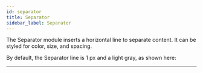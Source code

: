 ```yaml
---
id: separator
title: Separator
sidebar_label: Separator
---
```


The Separator module inserts a horizontal line to separate content. It can be
styled for color, size, and spacing.

By default, the Separator line is 1 px and a light gray, as shown here:

---
